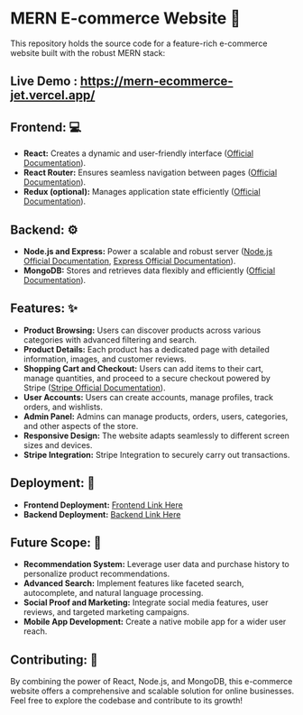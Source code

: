 # MERN E-commerce Website :shopping_cart:

This repository holds the source code for a feature-rich e-commerce website built with the robust MERN stack:

## Live Demo : https://mern-ecommerce-jet.vercel.app/
## Frontend: :computer:

- **React:** Creates a dynamic and user-friendly interface ([Official Documentation](https://reactjs.org/)).
- **React Router:** Ensures seamless navigation between pages ([Official Documentation](https://reacttraining.com/react-router/web/guides/quick-start)).
- **Redux (optional):** Manages application state efficiently ([Official Documentation](https://redux.js.org/)).

## Backend: :gear:

- **Node.js and Express:** Power a scalable and robust server ([Node.js Official Documentation](https://nodejs.org/en/), [Express Official Documentation](https://expressjs.com/)).
- **MongoDB:** Stores and retrieves data flexibly and efficiently ([Official Documentation](https://www.mongodb.com/)).

## Features: :sparkles:

- **Product Browsing:** Users can discover products across various categories with advanced filtering and search.
- **Product Details:** Each product has a dedicated page with detailed information, images, and customer reviews.
- **Shopping Cart and Checkout:** Users can add items to their cart, manage quantities, and proceed to a secure checkout powered by Stripe ([Stripe Official Documentation](https://stripe.com/)).
- **User Accounts:** Users can create accounts, manage profiles, track orders, and wishlists.
- **Admin Panel:** Admins can manage products, orders, users, categories, and other aspects of the store.
- **Responsive Design:** The website adapts seamlessly to different screen sizes and devices.
- **Stripe Integration:** Stripe Integration to securely carry out transactions.

## Deployment: :rocket:

- **Frontend Deployment:** [Frontend Link Here](https://github.com/sanghvirachna/e-commerce-backend)
- **Backend Deployment:** [Backend Link Here](https://github.com/sanghvirachna/e-commerce-website-frontend)

## Future Scope: :telescope:

- **Recommendation System:** Leverage user data and purchase history to personalize product recommendations.
- **Advanced Search:** Implement features like faceted search, autocomplete, and natural language processing.
- **Social Proof and Marketing:** Integrate social media features, user reviews, and targeted marketing campaigns.
- **Mobile App Development:** Create a native mobile app for a wider user reach.

## Contributing: :handshake:
By combining the power of React, Node.js, and MongoDB, this e-commerce website offers a comprehensive and scalable solution for online businesses. Feel free to explore the codebase and contribute to its growth!
